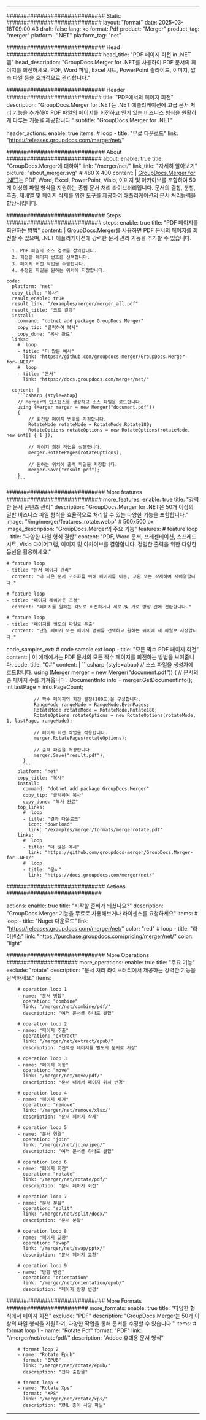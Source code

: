 
---
############################# Static ############################
layout: "format"
date:  2025-03-18T09:00:43
draft: false
lang: ko
format: Pdf
product: "Merger"
product_tag: "merger"
platform: ".NET"
platform_tag: "net"

############################# Head ############################
head_title: "PDF 페이지 회전 in .NET 앱"
head_description: "GroupDocs.Merger for .NET를 사용하여 PDF 문서의 페이지를 회전하세요. PDF, Word 파일, Excel 시트, PowerPoint 슬라이드, 이미지, 압축 파일 등을 효과적으로 관리합니다."

############################# Header ############################
title: "PDF에서의 페이지 회전" 
description: "GroupDocs.Merger for .NET는 .NET 애플리케이션에 고급 문서 처리 기능을 추가하여 PDF 파일의 페이지를 회전하고 인기 있는 비즈니스 형식을 원활하게 다루는 기능을 제공합니다."
subtitle: "GroupDocs.Merger for .NET" 

header_actions:
  enable: true
  items:
    #  loop
    - title: "무료 다운로드"
      link: "https://releases.groupdocs.com/merger/net/"
      
############################# About ############################
about:
    enable: true
    title: "GroupDocs.Merger에 대하여"
    link: "/merger/net/"
    link_title: "자세히 알아보기"
    picture: "about_merger.svg" # 480 X 400
    content: |
       [GroupDocs.Merger for .NET](/merger/net/)는 PDF, Word, Excel, PowerPoint, Visio, 이미지 및 아카이브를 포함하여 50개 이상의 파일 형식을 지원하는 종합 문서 처리 라이브러리입니다. 문서의 결합, 분할, 추출, 재배열 및 페이지 삭제를 위한 도구를 제공하여 애플리케이션의 문서 처리능력을 향상시킵니다.

############################# Steps ############################
steps:
    enable: true
    title: "PDF 페이지를 회전하는 방법"
    content: |
      [GroupDocs.Merger](/merger/net/)를 사용하면 PDF 문서의 페이지를 회전할 수 있으며, .NET 애플리케이션에 강력한 문서 관리 기능을 추가할 수 있습니다.
      
      1. PDF 파일의 소스 경로를 정의합니다.
      2. 회전할 페이지 번호를 선택합니다.
      3. 페이지 회전 작업을 수행합니다.
      4. 수정된 파일을 원하는 위치에 저장합니다.
   
    code:
      platform: "net"
      copy_title: "복사"
      result_enable: true
      result_link: "/examples/merger/merger_all.pdf"
      result_title: "코드 결과"
      install:
        command: "dotnet add package GroupDocs.Merger"
        copy_tip: "클릭하여 복사"
        copy_done: "복사 완료"
      links:
        #  loop
        - title: "더 많은 예시"
          link: "https://github.com/groupdocs-merger/GroupDocs.Merger-for-.NET/"
        #  loop
        - title: "문서"
          link: "https://docs.groupdocs.com/merger/net/"
          
      content: |
        ```csharp {style=abap}
        // Merger의 인스턴스를 생성하고 소스 파일을 로드합니다.
        using (Merger merger = new Merger("document.pdf"))
        {
            // 회전할 페이지 번호를 지정합니다.
            RotateMode rotateMode = RotateMode.Rotate180;
            RotateOptions rotateOptions = new RotateOptions(rotateMode, new int[] { 1 });

            // 페이지 회전 작업을 실행합니다.
            merger.RotatePages(rotateOptions);

            // 원하는 위치에 출력 파일을 저장합니다.
            merger.Save("result.pdf");
        }
        ```            

############################# More features ############################
more_features:
  enable: true
  title: "강력한 문서 콘텐츠 관리"
  description: "GroupDocs.Merger for .NET은 50개 이상의 일반 비즈니스 파일 형식을 효율적으로 처리할 수 있는 다양한 기능을 포함합니다."
  image: "/img/merger/features_rotate.webp" # 500x500 px
  image_description: "GroupDocs.Merger의 주요 기능"
  features:
    # feature loop
    - title: "다양한 파일 형식 결합"
      content: "PDF, Word 문서, 프레젠테이션, 스프레드시트, Visio 다이어그램, 이미지 및 아카이브를 결합합니다. 정밀한 출력을 위한 다양한 옵션을 활용하세요."

    # feature loop
    - title: "문서 페이지 관리"
      content: "더 나은 문서 구조화를 위해 페이지를 이동, 교환 또는 삭제하여 재배열합니다."

    # feature loop
    - title: "페이지 레이아웃 조정"
      content: "페이지를 원하는 각도로 회전하거나 세로 및 가로 방향 간에 전환합니다."

    # feature loop
    - title: "페이지를 별도의 파일로 추출"
      content: "단일 페이지 또는 페이지 범위를 선택하고 원하는 위치에 새 파일로 저장합니다."
      
  code_samples_ext:
    # code sample ext loop
    - title: "모든 짝수 PDF 페이지 회전"
      content: |
        이 예제에서는 PDF 문서의 모든 짝수 페이지를 회전하는 방법을 보여줍니다.
      code:
        title: "C#"
        content: |
          ```csharp {style=abap}
          // 소스 파일을 생성자에 로드합니다.
          using (Merger merger = new Merger("document.pdf"))
          {
              // 문서의 총 페이지 수를 가져옵니다.
              IDocumentInfo info = merger.GetDocumentInfo();
              int lastPage = info.PageCount;

              // 짝수 페이지의 회전 설정(180도)을 구성합니다.
              RangeMode rangeMode = RangeMode.EvenPages;
              RotateMode rotateMode = RotateMode.Rotate180;
              RotateOptions rotateOptions = new RotateOptions(rotateMode, 1, lastPage, rangeMode);
          
              // 페이지 회전 작업을 적용합니다.
              merger.RotatePages(rotateOptions);

              // 출력 파일을 저장합니다.
              merger.Save("result.pdf");
          }
          ```
        platform: "net"
        copy_title: "복사"
        install:
          command: "dotnet add package GroupDocs.Merger"
          copy_tip: "클릭하여 복사"
          copy_done: "복사 완료"
        top_links:
          #  loop
          - title: "결과 다운로드"
            icon: "download"
            link: "/examples/merger/formats/mergerrotate.pdf"
        links:
          #  loop
          - title: "더 많은 예시"
            link: "https://github.com/groupdocs-merger/GroupDocs.Merger-for-.NET/"
          #  loop
          - title: "문서"
            link: "https://docs.groupdocs.com/merger/net/"
            

            


############################# Actions ############################

actions:
  enable: true
  title: "시작할 준비가 되셨나요?"
  description: "GroupDocs.Merger 기능을 무료로 사용해보거나 라이센스를 요청하세요"
  items:
    #  loop
    - title: "Nuget 다운로드"
      link: "https://releases.groupdocs.com/merger/net/"
      color: "red"
        #  loop
    - title: "라이센스"
      link: "https://purchase.groupdocs.com/pricing/merger/net/"
      color: "light"


############################# More Operations #####################
more_operations:
    enable: true
    title: "주요 기능"
    exclude: "rotate"
    description: "문서 처리 라이브러리에서 제공하는 강력한 기능을 탐색하세요."
    items: 
          
        # operation loop 1
        - name: "문서 병합"
          operation: "combine"
          link: "/merger/net/combine/pdf/"
          description: "여러 문서를 하나로 결합"

        # operation loop 2
        - name: "페이지 추출"
          operation: "extract"
          link: "/merger/net/extract/epub/"
          description: "선택한 페이지를 별도의 문서로 저장"

        # operation loop 3
        - name: "페이지 이동"
          operation: "move"
          link: "/merger/net/move/pdf/"
          description: "문서 내에서 페이지 위치 변경"

        # operation loop 4
        - name: "페이지 제거"
          operation: "remove"
          link: "/merger/net/remove/xlsx/"
          description: "문서 페이지 삭제"

        # operation loop 5
        - name: "문서 연결"
          operation: "join"
          link: "/merger/net/join/jpeg/"
          description: "여러 문서를 하나로 결합"

        # operation loop 6
        - name: "페이지 회전"
          operation: "rotate"
          link: "/merger/net/rotate/pdf/"
          description: "문서 페이지 회전"

        # operation loop 7
        - name: "문서 분할"
          operation: "split"
          link: "/merger/net/split/docx/"
          description: "문서 분할"

        # operation loop 8
        - name: "페이지 교환"
          operation: "swap"
          link: "/merger/net/swap/pptx/"
          description: "문서 페이지 교환"

        # operation loop 9
        - name: "방향 변경"
          operation: "orientation"
          link: "/merger/net/orientation/epub/"
          description: "페이지 방향 변경"
          
        
          
############################# More Formats ########################
more_formats:
    enable: true
    title: "다양한 형식에서 페이지 회전"
    exclude: "PDF"
    description: "GroupDocs.Merger는 50개 이상의 파일 형식을 지원하며, 다양한 작업을 통해 문서를 수정할 수 있습니다."
    items: 
        # format loop 1
        - name: "Rotate Pdf"
          format: "PDF"
          link: "/merger/net/rotate/pdf/"
          description: "Adobe 휴대용 문서 형식"

        # format loop 2
        - name: "Rotate Epub"
          format: "EPUB"
          link: "/merger/net/rotate/epub/"
          description: "전자 출판물"

        # format loop 3
        - name: "Rotate Xps"
          format: "XPS"
          link: "/merger/net/rotate/xps/"
          description: "XML 종이 사양 파일"


---